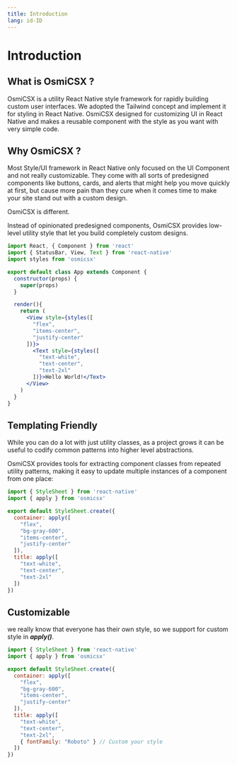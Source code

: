 ```yaml
---
title: Introduction
lang: id-ID
---
```

# Introduction
## What is OsmiCSX ?
OsmiCSX is a utility React Native style framework for rapidly building custom user interfaces. We adopted the Tailwind concept and implement it for styling in React Native. OsmiCSX designed for customizing UI in React Native and makes a reusable component with the style as you want with very simple code.

## Why OsmiCSX ?
Most Style/UI framework in React Native only focused on the UI Component and not really customizable. They come with all sorts of predesigned components like buttons, cards, and alerts that might help you move quickly at first, but cause more pain than they cure when it comes time to make your site stand out with a custom design.

OsmiCSX is different.

Instead of opinionated predesigned components, OsmiCSX provides low-level utility style that let you build completely custom designs.

```jsx harmony
import React, { Component } from 'react'
import { StatusBar, View, Text } from 'react-native'
import styles from 'osmicsx'

export default class App extends Component {
  constructor(props) {
    super(props)
  }

  render(){
    return (
      <View style={styles([
        "flex",
        "items-center", 
        "justify-center"
      ])}>
        <Text style={styles([
          "text-white",
          "text-center",
          "text-2xl"
        ])}>Hello World!</Text>
      </View>
    )
  }
}
```

## Templating Friendly
While you can do a lot with just utility classes, as a project grows it can be useful to codify common patterns into higher level abstractions.

OsmiCSX provides tools for extracting component classes from repeated utility patterns, making it easy to update multiple instances of a component from one place:
```jsx harmony
import { StyleSheet } from 'react-native'
import { apply } from 'osmicsx'

export default StyleSheet.create({
  container: apply([
    "flex",
    "bg-gray-600",
    "items-center",
    "justify-center"
  ]),
  title: apply([
    "text-white",
    "text-center",
    "text-2xl"
  ])
})
```

## Customizable
we really know that everyone has their own style, so we support for custom style in **_apply()_**.

```jsx harmony
import { StyleSheet } from 'react-native'
import { apply } from 'osmicsx'

export default StyleSheet.create({
  container: apply([
    "flex",
    "bg-gray-600",
    "items-center",
    "justify-center"
  ]),
  title: apply([
    "text-white",
    "text-center",
    "text-2xl",
    { fontFamily: "Roboto" } // Custom your style
  ])
})
```
